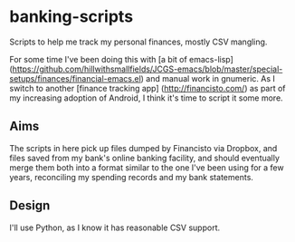banking-scripts
===============

Scripts to help me track my personal finances, mostly CSV mangling.

For some time I've been doing this with [a bit of emacs-lisp]
(https://github.com/hillwithsmallfields/JCGS-emacs/blob/master/special-setups/finances/financial-emacs.el)
and manual work in gnumeric.  As I switch to another [finance tracking
app] (http://financisto.com/) as part of my increasing adoption of
Android, I think it's time to script it some more.

Aims
----

The scripts in here pick up files dumped by Financisto via Dropbox,
and files saved from my bank's online banking facility, and should
eventually merge them both into a format similar to the one I've been
using for a few years, reconciling my spending records and my bank
statements.

Design
------

I'll use Python, as I know it has reasonable CSV support.
